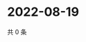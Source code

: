 # 2022-08-19

共 0 条

<!-- BEGIN WEIBO -->
<!-- 最后更新时间 Fri Aug 19 2022 03:13:34 GMT+0800 (China Standard Time) -->

<!-- END WEIBO -->

